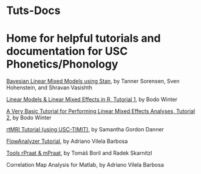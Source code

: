 # Tuts-Docs
<h1>Home for helpful tutorials and documentation for USC Phonetics/Phonology</h1>

<a href="http://dx.doi.org/10.20982/tqmp.12.3.p175">Bayesian Linear Mixed Models using Stan</a>, by Tanner Sorensen, Sven Hohenstein, and Shravan Vasishth  

<a href="http://www.bodowinter.com/tutorial/bw_LME_tutorial1.pdf"> Linear Models & Linear Mixed Effects in R, Tutorial 1</a>, by Bodo Winter

<a href="http://www.bodowinter.com/tutorial/bw_LME_tutorial2.pdf">A Very Basic Tutorial for Performing Linear Mixed Effects Analyses, Tutorial 2</a>, by Bodo Winter

<a href="https://sgdanner.com/amp-2016-tutorial/">rtMRI Tutorial (using USC-TIMIT)</a>, by Samantha Gordon Danner

<a href="https://www.cefala.org/FlowAnalyzer/">FlowAnalyzer Tutorial</a>, by Adriano Vilela Barbosa

<a href="http://fu.ff.cuni.cz/praat/">Tools rPraat & mPraat</a>, by Tomáš Boril and Radek Skarnitzl

<a ref="https://github.com/avspeech/cma-matlab"> Correlation Map Analysis for Matlab</a>, by Adriano Vilela Barbosa
